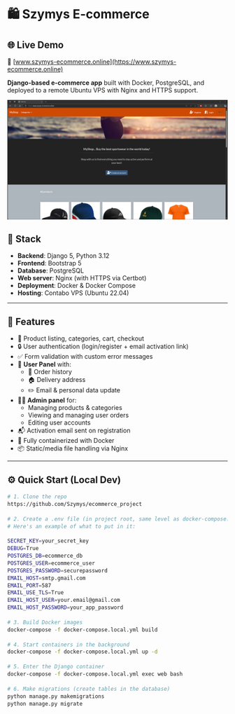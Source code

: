 # 🛍️ Szymys E-commerce

## 🌐 Live Demo
🔗 [www.szymys-ecommerce.online](https://www.szymys-ecommerce.online)

**Django-based e-commerce app** built with Docker, PostgreSQL, and deployed to a remote Ubuntu VPS with Nginx and HTTPS support.

![Screenshot - Homepage](https://raw.githubusercontent.com/Szymys/ecommerce_project/main/ecommerce/static/media/images/GLOWNA.png)

## 🔧 Stack

- **Backend**: Django 5, Python 3.12
- **Frontend**: Bootstrap 5 
- **Database**: PostgreSQL
- **Web server**: Nginx (with HTTPS via Certbot)
- **Deployment**: Docker & Docker Compose
- **Hosting**: Contabo VPS (Ubuntu 22.04)

---

## 🚀 Features

- 🛒 Product listing, categories, cart, checkout
- 🔒 User authentication (login/register + email activation link)
- ✅ Form validation with custom error messages
- 👤 **User Panel** with:
  - 🧾 Order history
  - 🏠 Delivery address
  - ✏️ Email & personal data update
- 🧑‍💻 **Admin panel** for:
  - Managing products & categories
  - Viewing and managing user orders
  - Editing user accounts
- 📬 Activation email sent on registration
- 🐳 Fully containerized with Docker
- 📦 Static/media file handling via Nginx

---

## ⚙️ Quick Start (Local Dev)

```bash
# 1. Clone the repo
https://github.com/Szymys/ecommerce_project

# 2. Create a .env file (in project root, same level as docker-compose.local.yml)
# Here's an example of what to put in it:

SECRET_KEY=your_secret_key
DEBUG=True
POSTGRES_DB=ecommerce_db
POSTGRES_USER=ecommerce_user
POSTGRES_PASSWORD=securepassword
EMAIL_HOST=smtp.gmail.com
EMAIL_PORT=587
EMAIL_USE_TLS=True
EMAIL_HOST_USER=your.email@gmail.com
EMAIL_HOST_PASSWORD=your_app_password

# 3. Build Docker images
docker-compose -f docker-compose.local.yml build

# 4. Start containers in the background
docker-compose -f docker-compose.local.yml up -d

# 5. Enter the Django container
docker-compose -f docker-compose.local.yml exec web bash

# 6. Make migrations (create tables in the database)
python manage.py makemigrations
python manage.py migrate
